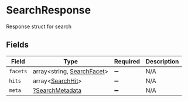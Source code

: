 # SearchResponse

Response struct for search


## Fields

| Field                                                            | Type                                                             | Required                                                         | Description                                                      |
| ---------------------------------------------------------------- | ---------------------------------------------------------------- | ---------------------------------------------------------------- | ---------------------------------------------------------------- |
| `facets`                                                         | array<string, [SearchFacet](../../models/shared/SearchFacet.md)> | :heavy_minus_sign:                                               | N/A                                                              |
| `hits`                                                           | array<[SearchHit](../../models/shared/SearchHit.md)>             | :heavy_minus_sign:                                               | N/A                                                              |
| `meta`                                                           | [?SearchMetadata](../../models/shared/SearchMetadata.md)         | :heavy_minus_sign:                                               | N/A                                                              |